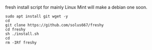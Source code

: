 fresh install script for mainly Linux Mint
will make a debian one soon.

````
sudo apt install git wget -y
cd
git clone https://github.com/solus667/freshy
cd freshy
sh ./install.sh
cd
rm -IRf freshy
````
